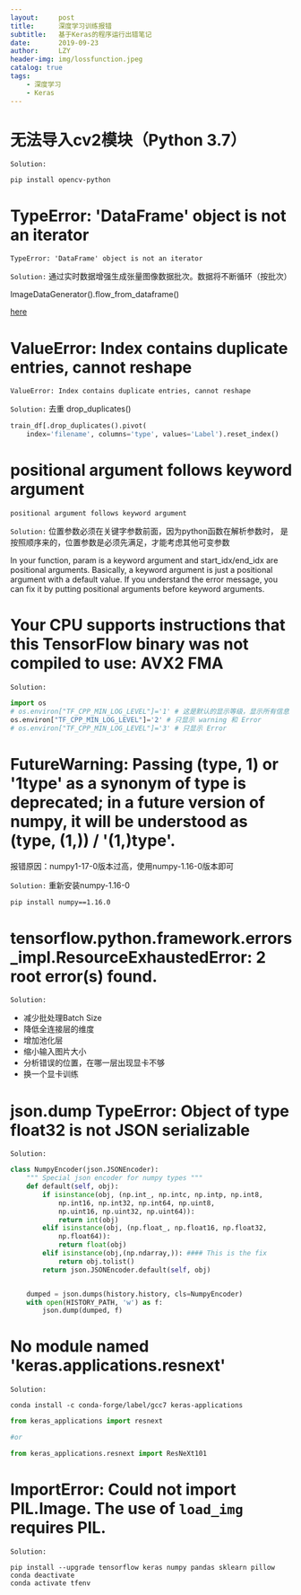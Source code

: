 ```yaml
---
layout:     post
title:      深度学习训练报错
subtitle:   基于Keras的程序运行出错笔记
date:       2019-09-23
author:     LZY
header-img: img/lossfunction.jpeg
catalog: true
tags:
    - 深度学习
    - Keras
---
```

# 无法导入cv2模块（Python 3.7）

`Solution:`

```
pip install opencv-python
```

# TypeError: 'DataFrame' object is not an iterator

```
TypeError: 'DataFrame' object is not an iterator
```

`Solution:` 通过实时数据增强生成张量图像数据批次。数据将不断循环（按批次）

ImageDataGenerator().flow_from_dataframe()

[here](https://keras.io/zh/preprocessing/image/#imagedatagenerator)


# ValueError: Index contains duplicate entries, cannot reshape
```
ValueError: Index contains duplicate entries, cannot reshape
```

`Solution:` 去重 drop_duplicates()

```python
train_df[.drop_duplicates().pivot(
    index='filename', columns='type', values='Label').reset_index()
```

# positional argument follows keyword argument

```
positional argument follows keyword argument
```

`Solution:` 位置参数必须在关键字参数前面，因为python函数在解析参数时， 是按照顺序来的，位置参数是必须先满足，才能考虑其他可变参数

In your function, param is a keyword argument and start_idx/end_idx are positional arguments. Basically, a keyword argument is just a positional argument with a default value. If you understand the error message, you can fix it by putting positional arguments before keyword arguments.

# Your CPU supports instructions that this TensorFlow binary was not compiled to use: AVX2 FMA

`Solution:` 

```python
import os  
# os.environ["TF_CPP_MIN_LOG_LEVEL"]='1' # 这是默认的显示等级，显示所有信息  
os.environ["TF_CPP_MIN_LOG_LEVEL"]='2' # 只显示 warning 和 Error   
# os.environ["TF_CPP_MIN_LOG_LEVEL"]='3' # 只显示 Error 
```

# FutureWarning: Passing (type, 1) or '1type' as a synonym of type is deprecated; in a future version of numpy, it will be understood as (type, (1,)) / '(1,)type'.

报错原因：numpy1-17-0版本过高，使用numpy-1.16-0版本即可

`Solution:` 重新安装numpy-1.16-0

```
pip install numpy==1.16.0
```

# tensorflow.python.framework.errors_impl.ResourceExhaustedError: 2 root error(s) found.

`Solution:`

- 减少批处理Batch Size
- 降低全连接层的维度
- 增加池化层
- 缩小输入图片大小
- 分析错误的位置，在哪一层出现显卡不够
- 换一个显卡训练

# json.dump TypeError: Object of type float32 is not JSON serializable

`Solution:`

```python
class NumpyEncoder(json.JSONEncoder):
    """ Special json encoder for numpy types """
    def default(self, obj):
        if isinstance(obj, (np.int_, np.intc, np.intp, np.int8,
            np.int16, np.int32, np.int64, np.uint8,
            np.uint16, np.uint32, np.uint64)):
            return int(obj)
        elif isinstance(obj, (np.float_, np.float16, np.float32, 
            np.float64)):
            return float(obj)
        elif isinstance(obj,(np.ndarray,)): #### This is the fix
            return obj.tolist()
        return json.JSONEncoder.default(self, obj)
```

```python

    dumped = json.dumps(history.history, cls=NumpyEncoder)
    with open(HISTORY_PATH, 'w') as f:
        json.dump(dumped, f)
```

# No module named 'keras.applications.resnext'

`Solution:`

```
conda install -c conda-forge/label/gcc7 keras-applications
```

```python
from keras_applications import resnext

#or 

from keras_applications.resnext import ResNeXt101
```

# ImportError: Could not import PIL.Image. The use of `load_img` requires PIL.

`Solution:`

```
pip install --upgrade tensorflow keras numpy pandas sklearn pillow
conda deactivate
conda activate tfenv
```
